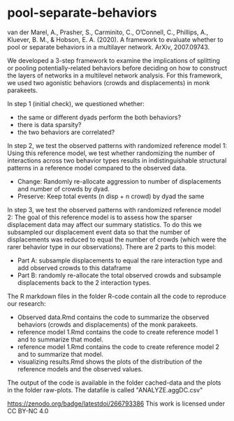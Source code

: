 # pool-separate-behaviors

van der Marel, A., Prasher, S., Carminito, C., O’Connell, C., Phillips, A., Kluever, B. M., & Hobson, E. A. (2020). A framework to evaluate whether to pool or separate behaviors in a multilayer network. ArXiv, 2007.09743. 

We developed a 3-step framework to examine the implications of splitting or pooling potentially-related behaviors before deciding on how to construct the layers of networks in a multilevel network analysis. For this framework, we used two agonistic behaviors (crowds and displacements) in monk parakeets. 

In step 1 (initial check), we questioned whether:
  - the same or different dyads perform the both behaviors?
  - there is data sparsity?
  - the two behaviors are correlated?

In step 2, we test the observed patterns with randomized reference model 1: Using this reference model, we test whether randomizing the number of interactions across two behavior types results in indistinguishable structural patterns in a reference model compared to the observed data.
  - Change: Randomly re-allocate aggression to number of displacements and number of crowds by dyad. 
  - Preserve: Keep total events (n disp + n crowd) by dyad the same

In step 3, we test the observed patterns with randomized reference model 2: The goal of this reference model is to assess how the sparser displacement data may affect our summary statistics. To do this we subsampled our displacement event data so that the number of displacements was reduced to equal the number of crowds (which were the rarer behavior type in our observations). There are 2 parts to this model:
- Part A: subsample displacements to equal the rare interaction type and add observed crowds to this dataframe
- Part B: randomly re-allocate the total observed crowds and subsample displacements back to the 2 interaction types.

The R markdown files in the folder R-code contain all the code to reproduce our research:
 - Observed data.Rmd contains the code to summarize the observed behaviors (crowds and displacements) of the monk parakeets. 
 - reference model 1.Rmd contains the code to create reference model 1 and to summarize that model. 
 - reference model 1.Rmd contains the code to create reference model 2 and to summarize that model. 
 - visualizing results.Rmd shows the plots of the distribution of the reference models and the observed values. 

The output of the code is available in the folder cached-data and the plots in the folder raw-plots. 
The datafile is called "ANALYZE.aggDC.csv"

https://zenodo.org/badge/latestdoi/266793386 
This work is licensed under CC BY-NC 4.0
